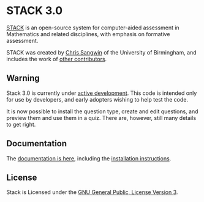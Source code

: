 # STACK 3.0

[STACK](https://github.com/sangwinc/moodle-qtype_stack/blob/master/doc/en/About/index.md)
is an open-source system for computer-aided assessment in Mathematics and related
disciplines, with emphasis on formative assessment.

STACK was created by [Chris Sangwin](http://web.mat.bham.ac.uk/C.J.Sangwin/) of
the University of Birmingham, and includes the work of
[other contributors](https://github.com/sangwinc/moodle-qtype_stack/blob/master/doc/en/About/Credits.md).


## Warning

Stack 3.0 is currently under
[active development](https://github.com/sangwinc/moodle-qtype_stack/blob/master/doc/en/Developer/Development_track.md).
This code is intended only for use by developers, and early adopters wishing to help test the code.

It is now possible to install the question type, create and edit questions, and preview them and use them in a quiz. There are, however, still many details to get right.

## Documentation

The [documentation is here](https://github.com/sangwinc/moodle-qtype_stack/blob/master/doc/en/index.md),
including the
[installation instructions](https://github.com/sangwinc/moodle-qtype_stack/blob/master/doc/en/Installation/index.md).


## License

Stack is Licensed under the [GNU General Public, License Version 3](https://github.com/sangwinc/moodle-qtype_stack/blob/master/COPYING.txt).
